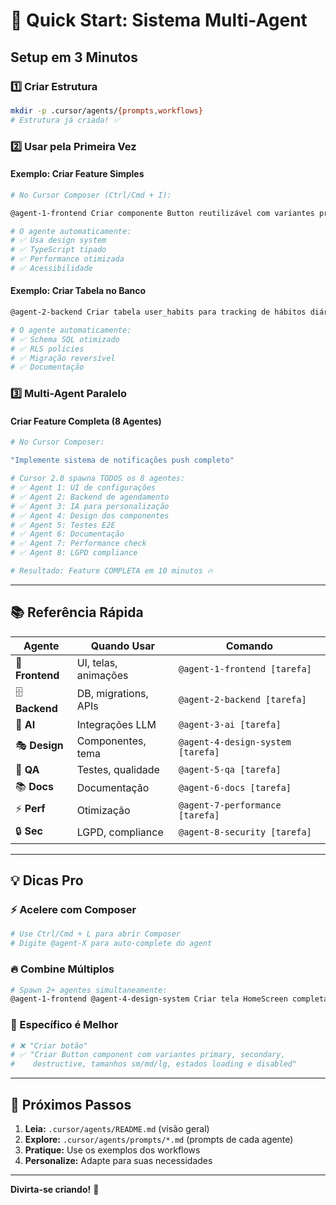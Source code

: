 # 🚀 Quick Start: Sistema Multi-Agent

## Setup em 3 Minutos

### 1️⃣ Criar Estrutura
```bash
mkdir -p .cursor/agents/{prompts,workflows}
# Estrutura já criada! ✅
```

### 2️⃣ Usar pela Primeira Vez

#### Exemplo: Criar Feature Simples
```bash
# No Cursor Composer (Ctrl/Cmd + I):

@agent-1-frontend Criar componente Button reutilizável com variantes primary, secondary, destructive

# O agente automaticamente:
# ✅ Usa design system
# ✅ TypeScript tipado
# ✅ Performance otimizada
# ✅ Acessibilidade
```

#### Exemplo: Criar Tabela no Banco
```bash
@agent-2-backend Criar tabela user_habits para tracking de hábitos diários

# O agente automaticamente:
# ✅ Schema SQL otimizado
# ✅ RLS policies
# ✅ Migração reversível
# ✅ Documentação
```

### 3️⃣ Multi-Agent Paralelo

#### Criar Feature Completa (8 Agentes)
```bash
# No Cursor Composer:

"Implemente sistema de notificações push completo"

# Cursor 2.0 spawna TODOS os 8 agentes:
# ✅ Agent 1: UI de configurações
# ✅ Agent 2: Backend de agendamento
# ✅ Agent 3: IA para personalização
# ✅ Agent 4: Design dos componentes
# ✅ Agent 5: Testes E2E
# ✅ Agent 6: Documentação
# ✅ Agent 7: Performance check
# ✅ Agent 8: LGPD compliance

# Resultado: Feature COMPLETA em 10 minutos 🔥
```

---

## 📚 Referência Rápida

| Agente | Quando Usar | Comando |
|--------|-------------|---------|
| 🎨 **Frontend** | UI, telas, animações | `@agent-1-frontend [tarefa]` |
| 🗄️ **Backend** | DB, migrations, APIs | `@agent-2-backend [tarefa]` |
| 🧠 **AI** | Integrações LLM | `@agent-3-ai [tarefa]` |
| 🎭 **Design** | Componentes, tema | `@agent-4-design-system [tarefa]` |
| 🧪 **QA** | Testes, qualidade | `@agent-5-qa [tarefa]` |
| 📚 **Docs** | Documentação | `@agent-6-docs [tarefa]` |
| ⚡ **Perf** | Otimização | `@agent-7-performance [tarefa]` |
| 🔒 **Sec** | LGPD, compliance | `@agent-8-security [tarefa]` |

---

## 💡 Dicas Pro

### ⚡ Acelere com Composer
```bash
# Use Ctrl/Cmd + L para abrir Composer
# Digite @agent-X para auto-complete do agent
```

### 🔥 Combine Múltiplos
```bash
# Spawn 2+ agentes simultaneamente:
@agent-1-frontend @agent-4-design-system Criar tela HomeScreen completa
```

### 🎯 Específico é Melhor
```bash
# ❌ "Criar botão"
# ✅ "Criar Button component com variantes primary, secondary,
#    destructive, tamanhos sm/md/lg, estados loading e disabled"
```

---

## 📖 Próximos Passos

1. **Leia:** `.cursor/agents/README.md` (visão geral)
2. **Explore:** `.cursor/agents/prompts/*.md` (prompts de cada agente)
3. **Pratique:** Use os exemplos dos workflows
4. **Personalize:** Adapte para suas necessidades

---

**Divirta-se criando!** 🎉
